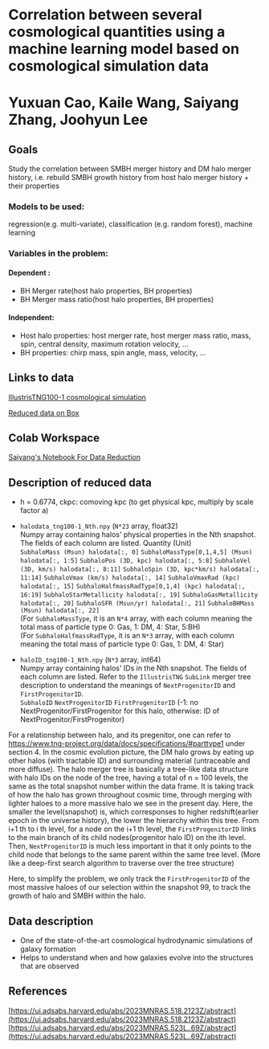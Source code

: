 # Correlation between several cosmological quantities using a machine learning model based on cosmological simulation data

# Yuxuan Cao, Kaile Wang, Saiyang Zhang, Joohyun Lee


## Goals
Study the correlation between SMBH merger history and DM halo merger history, i.e. rebuild SMBH growth history from host halo merger history + their properties

### Models to be used: 
regression(e.g. multi-variate), classification (e.g. random forest), machine learning

### Variables in the problem:
#### Dependent : 
- BH Merger rate(host halo properties, BH properties)
- BH Merger mass ratio(host halo properties, BH properties)
#### Independent: 
- Host halo properties: host merger rate, host merger mass ratio, mass, spin, central density, maximum rotation velocity, …
- BH properties: chirp mass, spin angle, mass, velocity, …


## Links to data
[IllustrisTNG100-1 cosmological simulation](https://www.tng-project.org/data/downloads/TNG100-1/)

[Reduced data on Box](https://utexas.box.com/s/5ke8msfwskzskik3c6oze9e2mlgaw37u)

## Colab Workspace

[Saiyang's Notebook For Data Reduction](https://colab.research.google.com/drive/19lVFtTtRoalElVUE_KS4pIs0btGfIaMR?usp=sharing)


## Description of reduced data
- h = 0.6774, ckpc: comoving kpc (to get physical kpc, multiply by scale factor a)
- `halodata_tng100-1_Nth.npy` (`N*23` array, float32)<br>
Numpy array containing halos' physical properties in the Nth snapshot. The fields of each column are listed. Quantity (Unit)<br>
`SubhaloMass (Msun) halodata[:, 0]` `SubhaloMassType[0,1,4,5] (Msun) halodata[:, 1:5]` `SubhaloPos (3D, kpc) halodata[:, 5:8]` `SubhaloVel (3D, km/s) halodata[:, 8:11]` `SubhaloSpin (3D, kpc*km/s) halodata[:, 11:14]` `SubhaloVmax (km/s) halodata[:, 14]` `SubhaloVmaxRad (kpc) halodata[:, 15]` `SubhaloHalfmassRadType[0,1,4] (kpc) halodata[:, 16:19]` `SubhaloStarMetallicity halodata[:, 19]` `SubhaloGasMetallicity halodata[:, 20]` `SubhaloSFR (Msun/yr) halodata[:, 21]` `SubhaloBHMass (Msun) halodata[:, 22]`<br>
(For `SubhaloMassType`, it is an `N*4` array, with each column meaning the total mass of particle type 0: Gas, 1: DM, 4: Star, 5:BH)<br>
(For `SubhaloHalfmassRadType`, it is an `N*3` array, with each column meaning the total mass of particle type 0: Gas, 1: DM, 4: Star)<br>

- `haloID_tng100-1_Nth.npy` (`N*3` array, int64)<br>
Numpy array containing halos' IDs in the Nth snapshot. The fields of each column are listed. Refer to the `IllustrisTNG` `SubLink` merger tree description to understand the meanings of `NextProgenitorID` and `FirstProgenitorID`.<br>
`SubhaloID` `NextProgenitorID` `FirstProgenitorID` (-1: no NextProgenitor/FirstProgenitor for this halo, otherwise: ID of NextProgenitor/FirstProgenitor)

For a relationship between halo, and its pregenitor, one can refer to https://www.tng-project.org/data/docs/specifications/#parttype1 under section 4. In the cosmic evolution picture, the DM halo grows by eating up other halos (with tractable ID) and surrounding material (untraceable and more diffuse). The halo merger tree is basically a tree-like data structure with halo IDs on the node of the tree, having a total of n = 100 levels, the same as the total snapshot number within the data frame.  It is taking track of how the halo has grown throughout cosmic time, through merging with lighter haloes to a more massive halo we see in the present day. Here, the smaller the level(snapshot) is, which corresponses to higher redshift(earlier epoch in the universe history), the lower the hierarchy within this tree. From i+1 th to i th level, for a node on the i+1 th level, the `FirstProgenitorID` links to the main branch of its child nodes(progenitor halo ID) on the ith level. Then, `NextProgenitorID` is much less important in that it only points to the child node that belongs to the same parent within the same tree level. (More like a deep-first search algorithm to traverse over the tree structure)  

Here, to simplify the problem, we only track the `FirstProgenitorID` of the most massive haloes of our selection within the snapshot 99, to track the growth of halo and SMBH within the halo.



## Data description
- One of the state-of-the-art cosmological hydrodynamic simulations of galaxy formation
- Helps to understand when and how galaxies evolve into the structures that are observed


## References
[https://ui.adsabs.harvard.edu/abs/2023MNRAS.518.2123Z/abstract](https://ui.adsabs.harvard.edu/abs/2023MNRAS.518.2123Z/abstract)<br>
[https://ui.adsabs.harvard.edu/abs/2023MNRAS.523L..69Z/abstract](https://ui.adsabs.harvard.edu/abs/2023MNRAS.523L..69Z/abstract)
